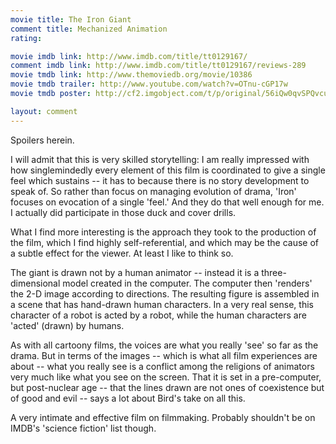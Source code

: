 ```yaml
---
movie title: The Iron Giant
comment title: Mechanized Animation
rating: 

movie imdb link: http://www.imdb.com/title/tt0129167/
comment imdb link: http://www.imdb.com/title/tt0129167/reviews-289
movie tmdb link: http://www.themoviedb.org/movie/10386
movie tmdb trailer: http://www.youtube.com/watch?v=OTnu-cGP17w
movie tmdb poster: http://cf2.imgobject.com/t/p/original/56iQw0qvSPQvcu4bj3jDhpP0woW.jpg

layout: comment
---
```


Spoilers herein.

I will admit that this is very skilled storytelling: I am really impressed with how singlemindedly every element of this film is coordinated to give a single feel which sustains -- it has to because there is no story development to speak of. So rather than focus on managing evolution of drama, 'Iron' focuses on evocation of a single 'feel.' And they do that well enough for me. I actually did participate in those duck and cover drills.

What I find more interesting is the approach they took to the production of the film, which I find highly self-referential, and which may be the cause of a subtle effect for the viewer. At least I like to think so.

The giant is drawn not by a human animator -- instead it is a three-dimensional model created in the computer. The computer then 'renders' the 2-D image according to directions. The resulting figure is assembled in a scene that has hand-drawn human characters. In a very real sense, this character of a robot is acted by a robot, while the human characters are 'acted' (drawn) by humans.

As with all cartoony films, the voices are what you really 'see' so far as the drama. But in terms of the images -- which is what all film experiences are about -- what you really see is a conflict among the religions of animators very much like what you see on the screen. That it is set in a pre-computer, but post-nuclear age -- that the lines drawn are not ones of coexistence but of good and evil -- says a lot about Bird's take on all this. 

A very intimate and effective film on filmmaking. Probably shouldn't be on IMDB's 'science fiction' list though.